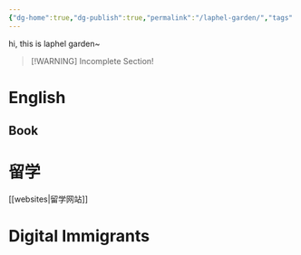 ```yaml
---
{"dg-home":true,"dg-publish":true,"permalink":"/laphel-garden/","tags":["gardenEntry"],"dgPassFrontmatter":true}
---
```



hi, this is laphel garden~


> [!WARNING] Incomplete Section!
> 

# English


## Book

# 留学

[[websites\|留学网站]]


# Digital Immigrants



